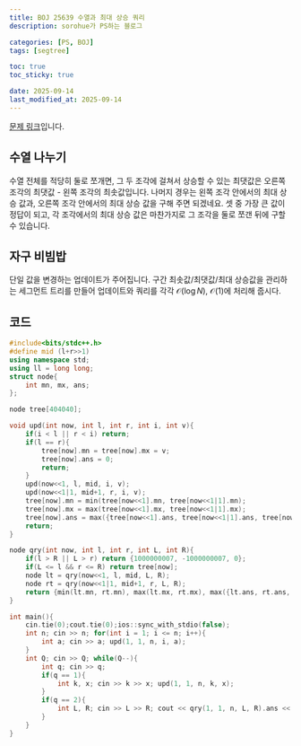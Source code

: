 ```yaml
---
title: BOJ 25639 수열과 최대 상승 쿼리
description: sorohue가 PS하는 블로그

categories: [PS, BOJ]
tags: [segtree]

toc: true
toc_sticky: true

date: 2025-09-14
last_modified_at: 2025-09-14
---
```


[문제 링크](https://boj.kr/25639)입니다.

## 수열 나누기

수열 전체를 적당히 둘로 쪼개면, 그 두 조각에 걸쳐서 상승할 수 있는 최댓값은 오른쪽 조각의 최댓값 - 왼쪽 조각의 최솟값입니다. 나머지 경우는 왼쪽 조각 안에서의 최대 상승 값과, 오른쪽 조각 안에서의 최대 상승 값을 구해 주면 되겠네요. 셋 중 가장 큰 값이 정답이 되고, 각 조각에서의 최대 상승 값은 마찬가지로 그 조각을 둘로 쪼갠 뒤에 구할 수 있습니다.

## 자구 비빔밥

단일 값을 변경하는 업데이트가 주어집니다. 구간 최솟값/최댓값/최대 상승값을 관리하는 세그먼트 트리를 만들어 업데이트와 쿼리를 각각 $\mathcal{O}(\log N)$, $\mathcal{O}(1)$에 처리해 줍시다.

## 코드

```cpp
#include<bits/stdc++.h>
#define mid (l+r>>1)
using namespace std;
using ll = long long;
struct node{
	int mn, mx, ans;
};

node tree[404040];

void upd(int now, int l, int r, int i, int v){
	if(i < l || r < i) return;
	if(l == r){
		tree[now].mn = tree[now].mx = v;
		tree[now].ans = 0;
		return;
	}
	upd(now<<1, l, mid, i, v);
	upd(now<<1|1, mid+1, r, i, v);
	tree[now].mn = min(tree[now<<1].mn, tree[now<<1|1].mn);
	tree[now].mx = max(tree[now<<1].mx, tree[now<<1|1].mx);
	tree[now].ans = max({tree[now<<1].ans, tree[now<<1|1].ans, tree[now<<1|1].mx-tree[now<<1].mn});
	return;
}

node qry(int now, int l, int r, int L, int R){
	if(l > R || L > r) return {1000000007, -1000000007, 0};
	if(L <= l && r <= R) return tree[now];
	node lt = qry(now<<1, l, mid, L, R);
	node rt = qry(now<<1|1, mid+1, r, L, R);
	return {min(lt.mn, rt.mn), max(lt.mx, rt.mx), max({lt.ans, rt.ans, rt.mx-lt.mn})};
}

int main(){
	cin.tie(0);cout.tie(0);ios::sync_with_stdio(false);
	int n; cin >> n; for(int i = 1; i <= n; i++){
		int a; cin >> a; upd(1, 1, n, i, a);
	}
	int Q; cin >> Q; while(Q--){
		int q; cin >> q;
		if(q == 1){
			int k, x; cin >> k >> x; upd(1, 1, n, k, x);
		}
		if(q == 2){
			int L, R; cin >> L >> R; cout << qry(1, 1, n, L, R).ans << '\n';
		}
	}
}
```